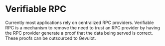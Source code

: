 # Verifiable RPC

Currently most applications rely on centralized RPC providers. Verifiable RPC is a mechanism to remove the need to trust an RPC provider by having the RPC provider generate a proof that the data being served is correct. These proofs can be outsourced to Gevulot.
